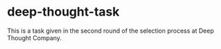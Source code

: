 # deep-thought-task
This is a task given in the second round of the selection process at Deep Thought Company.
